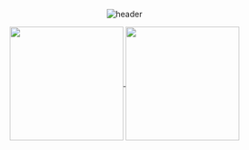 <div align="center">
  
  ![header](https://capsule-render.vercel.app/api?type=blur&height=400&text=Hello👋%20I'm%20Jane%20Kim!&color=gradient)

  <div display: inline-block>
    <a href="https://github.com/anuraghazra/github-readme-stats">
      <img height=200 align="center" src="https://github-readme-stats.vercel.app/api?username=janeberry&theme=tokyonight" />
    </a>
    <a href="https://github.com/anuraghazra/convoychat">
      <img height=200 align="center" src="https://github-readme-stats.vercel.app/api/top-langs?username=janeberry&layout=compact&theme=tokyonight&langs_count=8&card_width=320" />
    </a>
  </div>
</div>


